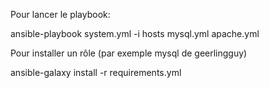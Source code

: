 Pour lancer le playbook:

ansible-playbook system.yml -i hosts
                 mysql.yml
                 apache.yml

Pour installer un rôle (par exemple mysql de geerlingguy)

ansible-galaxy install -r requirements.yml


